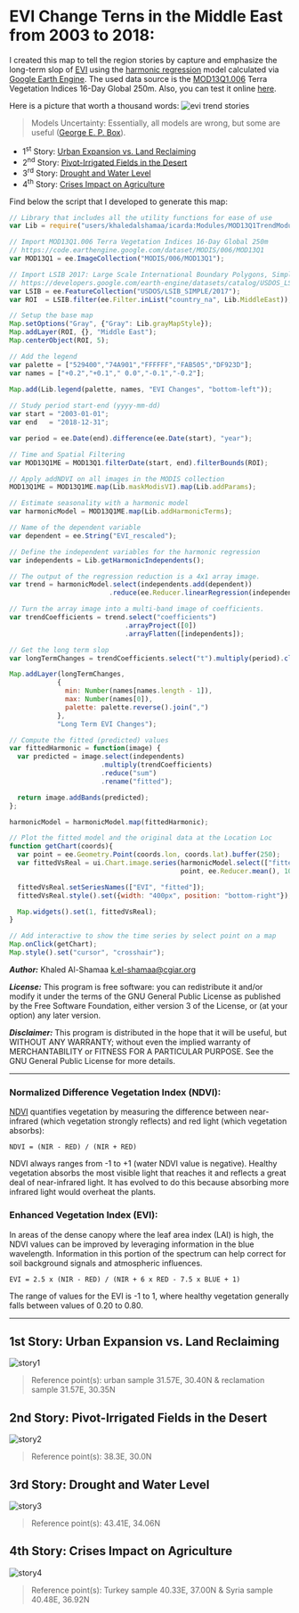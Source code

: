 # EVI Change Terns in the Middle East from 2003 to 2018:
I created this map to tell the region stories by capture and emphasize the long-term slop of [EVI](https://en.wikipedia.org/wiki/Enhanced_vegetation_index)
using the [harmonic regression](https://docs.google.com/document/d/1mNIRB90jwLuASO1JYas1kuOXCLbOoy1Z4NlV1qIXM10/edit) model calculated via  
[Google Earth Engine](https://developers.google.com/earth-engine/guides/playground). 
The used data source is the [MOD13Q1.006](https://developers.google.com/earth-engine/datasets/catalog/MODIS_006_MOD13Q1) Terra Vegetation Indices 
16-Day Global 250m. Also, you can test it online [here](https://code.earthengine.google.com/9508fccb9c007c50ddb86c91ffe1f2c7).

Here is a picture that worth a thousand words:
![evi trend stories](https://user-images.githubusercontent.com/11270404/130354551-3d1d7e6c-d251-468f-93e6-048cd1184661.jpg)

> Models Uncertainty: Essentially, all models are wrong, but some are useful ([George E. P. Box](https://en.wikipedia.org/wiki/George_E._P._Box)).

* 1<sup>st</sup> Story: [Urban Expansion vs. Land Reclaiming](#1st-story-urban-expansion-vs-land-reclaiming)
* 2<sup>nd</sup> Story: [Pivot-Irrigated Fields in the Desert](#2nd-story-pivot-irrigated-fields-in-the-desert)
* 3<sup>rd</sup> Story: [Drought and Water Level](#3rd-story-drought-and-water-level)
* 4<sup>th</sup> Story: [Crises Impact on Agriculture](#4th-story-crises-impact-on-agriculture)

Find below the script that I developed to generate this map:

```javascript
// Library that includes all the utility functions for ease of use
var Lib = require("users/khaledalshamaa/icarda:Modules/MOD13Q1TrendModule.js");

// Import MOD13Q1.006 Terra Vegetation Indices 16-Day Global 250m
// https://code.earthengine.google.com/dataset/MODIS/006/MOD13Q1
var MOD13Q1 = ee.ImageCollection("MODIS/006/MOD13Q1");

// Import LSIB 2017: Large Scale International Boundary Polygons, Simplified
// https://developers.google.com/earth-engine/datasets/catalog/USDOS_LSIB_SIMPLE_2017
var LSIB = ee.FeatureCollection("USDOS/LSIB_SIMPLE/2017");
var ROI  = LSIB.filter(ee.Filter.inList("country_na", Lib.MiddleEast));

// Setup the base map
Map.setOptions("Gray", {"Gray": Lib.grayMapStyle});
Map.addLayer(ROI, {}, "Middle East");
Map.centerObject(ROI, 5);

// Add the legend
var palette = ["529400","74A901","FFFFFF","FAB505","DF923D"];
var names = ["+0.2","+0.1"," 0.0","-0.1","-0.2"];
 
Map.add(Lib.legend(palette, names, "EVI Changes", "bottom-left"));

// Study period start-end (yyyy-mm-dd)
var start = "2003-01-01";
var end   = "2018-12-31";

var period = ee.Date(end).difference(ee.Date(start), "year");

// Time and Spatial Filtering
var MOD13Q1ME = MOD13Q1.filterDate(start, end).filterBounds(ROI);

// Apply addNDVI on all images in the MODIS collection 
MOD13Q1ME = MOD13Q1ME.map(Lib.maskModisVI).map(Lib.addParams);

// Estimate seasonality with a harmonic model
var harmonicModel = MOD13Q1ME.map(Lib.addHarmonicTerms);

// Name of the dependent variable
var dependent = ee.String("EVI_rescaled");

// Define the independent variables for the harmonic regression
var independents = Lib.getHarmonicIndependents();

// The output of the regression reduction is a 4x1 array image.
var trend = harmonicModel.select(independents.add(dependent))
                         .reduce(ee.Reducer.linearRegression(independents.length(), 1));

// Turn the array image into a multi-band image of coefficients.
var trendCoefficients = trend.select("coefficients")
                             .arrayProject([0])
                             .arrayFlatten([independents]);

// Get the long term slop 
var longTermChanges = trendCoefficients.select("t").multiply(period).clip(ROI);

Map.addLayer(longTermChanges, 
            {
              min: Number(names[names.length - 1]), 
              max: Number(names[0]), 
              palette: palette.reverse().join(",")
            }, 
            "Long Term EVI Changes");

// Compute the fitted (predicted) values
var fittedHarmonic = function(image) {
  var predicted = image.select(independents)
                       .multiply(trendCoefficients)
                       .reduce("sum")
                       .rename("fitted");

  return image.addBands(predicted);
};

harmonicModel = harmonicModel.map(fittedHarmonic);

// Plot the fitted model and the original data at the Location Loc
function getChart(coords){
  var point = ee.Geometry.Point(coords.lon, coords.lat).buffer(250);
  var fittedVsReal = ui.Chart.image.series(harmonicModel.select(["fitted","EVI_rescaled"]), 
                                           point, ee.Reducer.mean(), 1000);

  fittedVsReal.setSeriesNames(["EVI", "fitted"]);
  fittedVsReal.style().set({width: "400px", position: "bottom-right"});

  Map.widgets().set(1, fittedVsReal);
}

// Add interactive to show the time series by select point on a map
Map.onClick(getChart);
Map.style().set("cursor", "crosshair");
```

**_Author:_** Khaled Al-Shamaa <k.el-shamaa@cgiar.org>

**_License:_** This program is free software: you can redistribute it and/or modify it under the terms of the GNU General Public License as published by 
the Free Software Foundation, either version 3 of the License, or (at your option) any later version.

**_Disclaimer:_** This program is distributed in the hope that it will be useful, but WITHOUT ANY WARRANTY; without even the implied warranty of MERCHANTABILITY 
or FITNESS FOR A PARTICULAR PURPOSE. See the GNU General Public License for more details.

---

### Normalized Difference Vegetation Index (NDVI):
[NDVI](https://earthobservatory.nasa.gov/Features/MeasuringVegetation/measuring_vegetation_2.php) quantifies vegetation by measuring the difference between 
near-infrared (which vegetation strongly reflects) and red light (which vegetation absorbs):

`NDVI = (NIR - RED) / (NIR + RED)`

NDVI always ranges from -1 to +1 (water NDVI value is negative). Healthy vegetation absorbs the most visible light that reaches it and reflects a great deal 
of near-infrared light. It has evolved to do this because absorbing more infrared light would overheat the plants.

### Enhanced Vegetation Index (EVI):
In areas of the dense canopy where the leaf area index (LAI) is high, the NDVI values can be improved by leveraging information in the blue wavelength. 
Information in this portion of the spectrum can help correct for soil background signals and atmospheric influences.

`EVI = 2.5 x (NIR - RED) / (NIR + 6 x RED - 7.5 x BLUE + 1)`

The range of values for the EVI is -1 to 1, where healthy vegetation generally falls between values of 0.20 to 0.80.

---

## 1st Story: Urban Expansion vs. Land Reclaiming
![story1](https://user-images.githubusercontent.com/11270404/130354565-315b6f39-af61-4c08-9dae-ab7838ff322a.jpg)

> Reference point(s): urban sample 31.57E, 30.40N & reclamation sample 31.57E, 30.35N

## 2nd Story: Pivot-Irrigated Fields in the Desert
![story2](https://user-images.githubusercontent.com/11270404/130354592-470015a2-9bc6-40e0-893b-72186da19805.jpg)

> Reference point(s): 38.3E, 30.0N

## 3rd Story: Drought and Water Level
![story3](https://user-images.githubusercontent.com/11270404/130354599-8360544a-fe6a-4cf6-95e6-61bb3cdafb8f.jpg)

> Reference point(s): 43.41E, 34.06N

## 4th Story: Crises Impact on Agriculture
![story4](https://user-images.githubusercontent.com/11270404/130354609-0e349416-f897-4b65-bf26-e28c2e04b5dd.jpg)

> Reference point(s): Turkey sample 40.33E, 37.00N & Syria sample 40.48E, 36.92N

